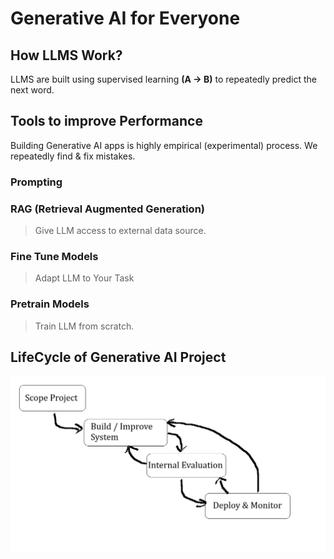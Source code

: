 # Generative AI for Everyone

## How LLMS Work?

LLMS are built using supervised learning **(A -> B)** to repeatedly
predict the next word.

## Tools to improve Performance

Building Generative AI apps is highly empirical (experimental)
process. We repeatedly find & fix mistakes.

### Prompting

### RAG (Retrieval Augmented Generation)

> Give LLM access to external data source.

### Fine Tune Models

> Adapt LLM to Your Task

### Pretrain Models

> Train LLM from scratch.

## LifeCycle of Generative AI Project

![Alt text](Gen-ai.jpg)
